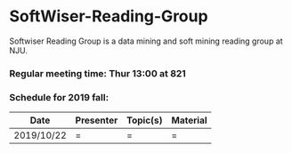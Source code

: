 # SoftWiser-Reading-Group
Softwiser Reading Group is a data mining and soft mining reading group at NJU.

### Regular meeting time: Thur 13:00 at 821

### Schedule for 2019 fall:
| Date | Presenter | Topic(s) | Material |
| --- | --- | --- | --- |
| 2019/10/22 | = | = | = | 

